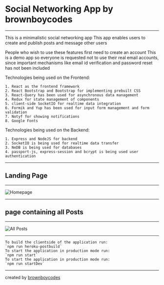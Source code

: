 # **Social Networking App by brownboycodes**

---

This is a minimalistic social networking app
This app enables users to create and publish posts and message other users

People who wish to use these features first need to create an account
This is a demo app so everyone is requested not to use their real email accounts, since important mechanisms like email id verification and password reset has not been included

Technologies being used on the Frontend:

    1. React as the frontend framework
    2. React Bootstrap and Bootstrap for implementing prebuilt CSS
    3. React-Query has been used for asynchronous data management
    4. Redux for state management of components
    5. client-side SocketIO for realtime data integration
    6. Formik and Yup has been used for input form management and form validation
    7. Notyf for showing notifications
    8. Google Fonts

Technologies being used on the Backend:

    1. Express and NodeJS for backend
    2. SocketIO is being used for realtime data transfer
    3. NeDB is being used for databases
    4. passport-js, express-session and bcrypt is being used user authentication

---

## Landing Page

---

![Homepage](public/images/social_network_landing.jpg)

---
## page containing all Posts

---

![All Posts](public/images/brownboycodes-social.jpg)

---

    To build the clientside of the application run:
    `npm run heroku-postbuild`
    To start the application in production mode run:
    `npm run start`
    To start the application in production mode run:
    `npm run startDev`

---

created by [brownboycodes](https://brownboycodes.herokuapp.com/)
